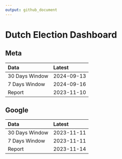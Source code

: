```yaml
---
output: github_document
---
```


# Dutch Election Dashboard



## Meta


|Data           |Latest     |
|:--------------|:----------|
|30 Days Window |2024-09-13 |
|7 Days Window  |2024-09-16 |
|Report         |2023-11-10 |

## Google


|Data           |Latest     |
|:--------------|:----------|
|30 Days Window |2023-11-11 |
|7 Days Window  |2023-11-11 |
|Report         |2023-11-14 |
